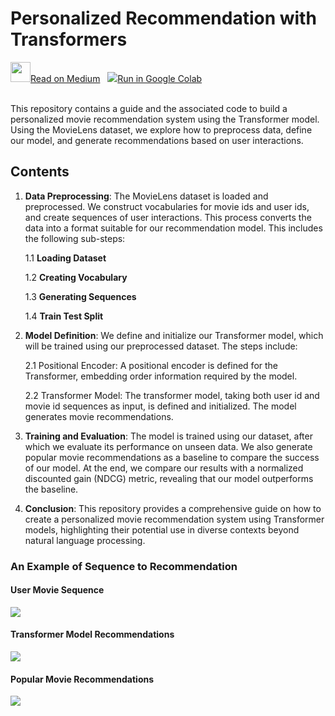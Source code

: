 # Personalized Recommendation with Transformers

<td>
<a target="_blank" href="https://medium.com/hepsiburada-data-science/leveraging-llm-rag-for-personalization-167c9109a805">
<img src="https://github-production-user-asset-6210df.s3.amazonaws.com/45767042/259043664-1045243a-e7b4-46d5-a06e-7aa7d6477dec.png" width=32 height=32 />Read on Medium</a>
</td>
&nbsp
<td>
<a target="_blank" href="https://colab.research.google.com/github/enisteper1/Personalized-Recommendation-with-Transformers/blob/main/Personalized_Recommendation_with_Transformers.ipynb">
<img src="https://www.tensorflow.org/images/colab_logo_32px.png" />Run in Google Colab</a>
</td>
<br/><br/>
 
This repository contains a guide and the associated code to build a personalized movie recommendation system using the Transformer model. Using the MovieLens dataset, we explore how to preprocess data, define our model, and generate recommendations based on user interactions.

## Contents
1. **Data Preprocessing**: The MovieLens dataset is loaded and preprocessed. We construct vocabularies for movie ids and user ids, and create sequences of user interactions. This process converts the data into a format suitable for our recommendation model. This includes the following sub-steps:

    1.1 **Loading Dataset**
   
    1.2 **Creating Vocabulary**
   
    1.3 **Generating Sequences**
   
    1.4 **Train Test Split**
2. **Model Definition**: We define and initialize our Transformer model, which will be trained using our preprocessed dataset. The steps include:

    2.1 Positional Encoder: A positional encoder is defined for the Transformer, embedding order information required by the model.
   
    2.2 Transformer Model: The transformer model, taking both user id and movie id sequences as input, is defined and initialized. The model generates movie recommendations.
   
3. **Training and Evaluation**: The model is trained using our dataset, after which we evaluate its performance on unseen data. We also generate popular movie recommendations as a baseline to compare the success of our model. At the end, we compare our results with a normalized discounted gain (NDCG) metric, revealing that our model outperforms the baseline.

4. **Conclusion**: This repository provides a comprehensive guide on how to create a personalized movie recommendation system using Transformer models, highlighting their potential use in diverse contexts beyond natural language processing.

<h3 align=left> An Example of Sequence to Recommendation </h3>
<h4 align=left> User Movie Sequence </h3>
<img src="https://github.com/enisteper1/Personalized-Recommendation-with-Transformers/assets/45767042/0af22b19-0614-409b-9c06-bc7ab8690d09">

<h4 align=left> Transformer Model Recommendations </h3>
<img src="https://github.com/enisteper1/Personalized-Recommendation-with-Transformers/assets/45767042/d27bc2cc-1122-4585-ae68-d42066515a6d">


<h4 align=left> Popular Movie Recommendations </h3>
<img src="https://github.com/enisteper1/Personalized-Recommendation-with-Transformers/assets/45767042/735af29d-47e3-4e5b-aa3b-ab1b0237bd83">
